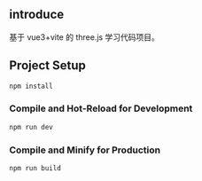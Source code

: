 ## introduce

基于 vue3+vite 的 three.js 学习代码项目。

## Project Setup

```sh
npm install
```

### Compile and Hot-Reload for Development

```sh
npm run dev
```

### Compile and Minify for Production

```sh
npm run build
```

